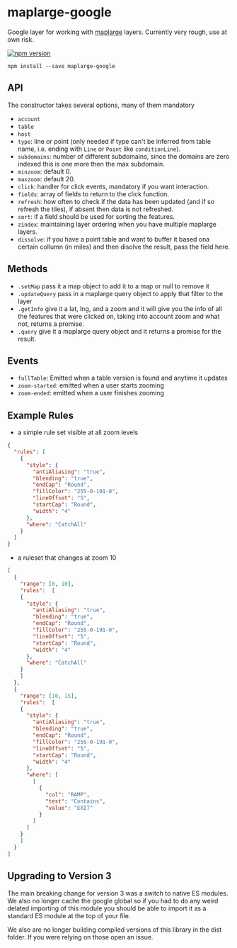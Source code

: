 # maplarge-google

Google layer for working with [maplarge](http://maplarge.com/) layers.
Currently very rough, use at own risk.

[![npm version](https://badge.fury.io/js/maplarge-google.svg)](https://badge.fury.io/js/maplarge-google)

```no-highlight
npm install --save maplarge-google
```

## API


The constructor takes several options, many of them mandatory

- `account`
- `table`
- `host`
- `type`: line or point (only needed if type can't be inferred from table name, i.e. ending with `Line` or `Point` like `conditionLine`).
- `subdomains`: number of different subdomains, since the domains are zero indexed this is one more then the max subdomain.
- `minzoom`: default 0.
- `maxzoom`: default 20.
- `click`: handler for click events, mandatory if you want interaction.
- `fields`: array of fields to return to the click function.
- `refresh`: how often to check if the data has been updated (and if so refresh the tiles), if absent then data is not refreshed.
- `sort`: if a field should be used for sorting the features.
- `zindex`: maintaining layer ordering when you have multiple maplarge layers.
- `dissolve`: if you have a point table and want to buffer it based ona certain collumn (in miles) and then disolve the result, pass the field here.

## Methods

- `.setMap` pass it a map object to add it to a map or null to remove it
- `.updateQuery` pass in a maplarge query object to apply that filter to the layer
- `.getInfo` give it a lat, lng, and a zoom and it will give you the info of all the features that were clicked on, taking into account zoom and what not, returns a promise.
- `.query` give it a maplarge query object and it returns a promise for the result.

## Events

- `fullTable`: Emitted when a table version is found and anytime it updates
- `zoom-started`: emitted when a user starts zooming
- `zoom-ended`: emitted when a user finishes zooming

## Example Rules

* a simple rule set visible at all zoom levels

```json
{
  "rules": [
    {
      "style": {
        "antiAliasing": "true",
        "blending": "true",
        "endCap": "Round",
        "fillColor": "255-0-191-0",
        "lineOffset": "5",
        "startCap": "Round",
        "width": "4"
      },
      "where": "CatchAll"
    }
  ]
}
```

* a ruleset that changes at zoom 10

```json
[
  {
    "range": [0, 10],
    "rules":  [
    {
      "style": {
        "antiAliasing": "true",
        "blending": "true",
        "endCap": "Round",
        "fillColor": "255-0-191-0",
        "lineOffset": "5",
        "startCap": "Round",
        "width": "4"
      },
      "where": "CatchAll"
    }
    ]
  },
  {
    "range": [10, 15],
    "rules":  [
    {
      "style": {
        "antiAliasing": "true",
        "blending": "true",
        "endCap": "Round",
        "fillColor": "255-0-191-0",
        "lineOffset": "5",
        "startCap": "Round",
        "width": "4"
      },
      "where": [
        [
          {
            "col": "RAMP",
            "test": "Contains",
            "value": "EXIT"
          }
        ]
      ]
    }
    ]
  }
]
```

## Upgrading to Version 3

The main breaking change for version 3 was a switch to native ES modules.  We also no longer cache the google global so if you had to do any weird delated importing of this module you should be able to import it as a standard ES module at the top of your file.

We also are no longer building compiled versions of this library in the dist folder.  If you were relying on those open an issue.
